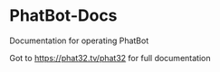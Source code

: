 # PhatBot-Docs
Documentation for operating PhatBot

Got to https://phat32.tv/phat32 for full documentation
